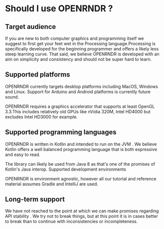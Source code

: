 # Should I use OPENRNDR ?

## Target audience

If you are new to both computer graphics and programming itself we suggest to first get your feet wet in the Processing language.Processing is specifically developed for the beginning programmer and offers a likely less steep learning curve. That said, we believe OPENRNDR is developed with an aim on simplicity and consistency and should not be super hard to learn.

## Supported platforms

OPENRNDR currently targets desktop platforms including MacOS, Windows and Linux. Support for Arduino and Android platforms is currently future sound.

OPENRNDR requires a graphics accelerator that supports at least OpenGL 3.3.This includes relatively old GPUs like nVidia 320M, Intel HD4000 but excludes Intel HD3000 for example.


## Supported programming languages

OPENRNDR is written in Kotlin and intended to run on the JVM . We believe Kotlin offers a well balanced programming language that is both expressive and easy to read.

The library can likely be used from Java 8 as that's one of the promises of Kotlin's Java interop.
Supported development environments

OPENRNDR is environment agnostic, however all our tutorial and reference material assumes Gradle and IntelliJ are used.
## Long-term support

We have not reached to the point at which we can make promises regarding API stability . We try not to break things, but at this point it is in cases better to break than to continue with inconsistencies or incompleteness.
